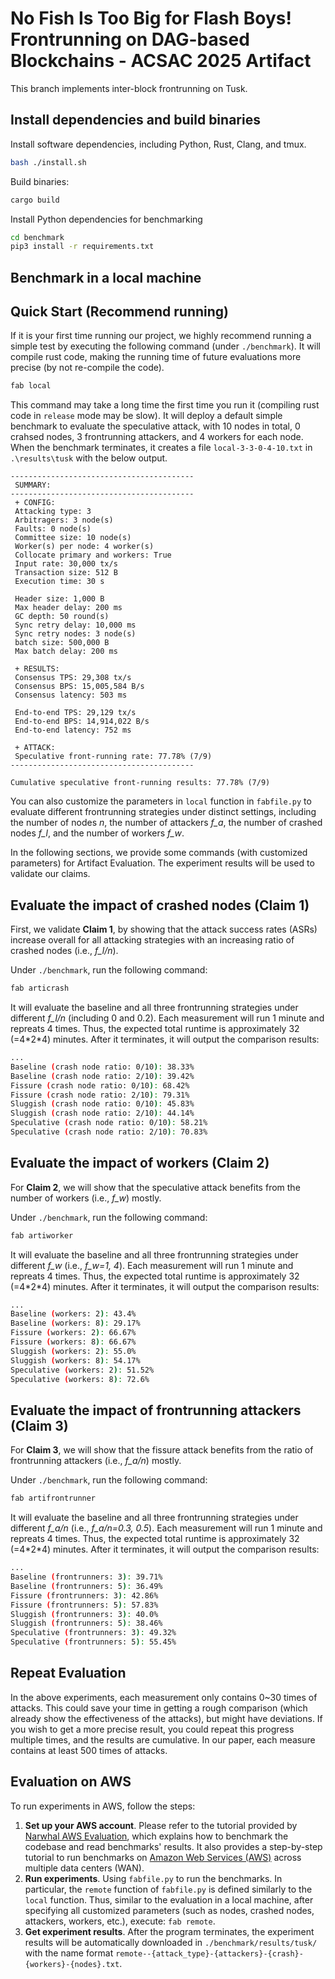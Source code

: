 # No Fish Is Too Big for Flash Boys! Frontrunning on DAG-based Blockchains - ACSAC 2025 Artifact
This branch implements inter-block frontrunning on Tusk.

## Install dependencies and build binaries

Install software dependencies, including Python, Rust, Clang, and tmux.

```bash
bash ./install.sh
```

Build binaries:

```bash
cargo build
```

Install Python dependencies for benchmarking

```bash
cd benchmark
pip3 install -r requirements.txt
```

## Benchmark in a local machine

## Quick Start (Recommend running)

If it is your first time running our project, we highly recommend running a simple test by executing the following command (under `./benchmark`). It will compile rust code, making the running time of future evaluations more precise (by not re-compile the code).

```bash
fab local
```

This command may take a long time the first time you run it (compiling rust code in `release` mode may be slow). It will deploy a default simple benchmark to evaluate the speculative attack, with 10 nodes in total, 0 crahsed nodes, 3 frontrunning attackers, and 4 workers for each node. When the benchmark terminates, it creates a file `local-3-3-0-4-10.txt` in `.\results\tusk` with the below output.

```
-----------------------------------------
 SUMMARY:
-----------------------------------------
 + CONFIG:
 Attacking type: 3 
 Arbitragers: 3 node(s)
 Faults: 0 node(s)
 Committee size: 10 node(s)
 Worker(s) per node: 4 worker(s)
 Collocate primary and workers: True
 Input rate: 30,000 tx/s
 Transaction size: 512 B
 Execution time: 30 s

 Header size: 1,000 B
 Max header delay: 200 ms
 GC depth: 50 round(s)
 Sync retry delay: 10,000 ms
 Sync retry nodes: 3 node(s)
 batch size: 500,000 B
 Max batch delay: 200 ms

 + RESULTS:
 Consensus TPS: 29,308 tx/s
 Consensus BPS: 15,005,584 B/s
 Consensus latency: 503 ms

 End-to-end TPS: 29,129 tx/s
 End-to-end BPS: 14,914,022 B/s
 End-to-end latency: 752 ms

 + ATTACK:
 Speculative front-running rate: 77.78% (7/9) 
-----------------------------------------

Cumulative speculative front-running results: 77.78% (7/9) 
```

You can also customize the parameters in `local` function in `fabfile.py` to evaluate different frontrunning strategies under distinct settings, including the number of nodes *n*, the number of attackers *f_a*, the number of crashed nodes *f_l*, and the number of workers *f_w*.

In the following sections, we provide some commands (with customized parameters) for Artifact Evaluation. The experiment results will be used to validate our claims.

## Evaluate the impact of crashed nodes (Claim 1)

First, we validate **Claim 1**, by showing that the attack success rates (ASRs) increase overall for all attacking strategies with an increasing ratio of crashed nodes (i.e., *f_l/n*).

Under `./benchmark`, run the following command:

```bash
fab articrash
```

It will evaluate the baseline and all three frontrunning strategies under different *f_l/n* (including 0 and 0.2). Each measurement will run 1 minute and repreats 4 times. Thus, the expected total runtime is approximately 32 (=4\*2\*4) minutes. After it terminates, it will output the comparison results:

```bash
...
Baseline (crash node ratio: 0/10): 38.33%
Baseline (crash node ratio: 2/10): 39.42%
Fissure (crash node ratio: 0/10): 68.42%
Fissure (crash node ratio: 2/10): 79.31%
Sluggish (crash node ratio: 0/10): 45.83%
Sluggish (crash node ratio: 2/10): 44.14%
Speculative (crash node ratio: 0/10): 58.21%
Speculative (crash node ratio: 2/10): 70.83%
```

## Evaluate the impact of workers (Claim 2)

For **Claim 2**, we will show that the speculative attack benefits from the number of workers (i.e., *f_w*) mostly.

Under `./benchmark`, run the following command:

```bash
fab artiworker
```

It will evaluate the baseline and all three frontrunning strategies under different *f_w* (i.e., *f_w=1, 4*). Each measurement will run 1 minute and repreats 4 times. Thus, the expected total runtime is approximately 32 (=4\*2\*4) minutes. After it terminates, it will output the comparison results:

```bash
...
Baseline (workers: 2): 43.4%
Baseline (workers: 8): 29.17%
Fissure (workers: 2): 66.67%
Fissure (workers: 8): 66.67%
Sluggish (workers: 2): 55.0%
Sluggish (workers: 8): 54.17%
Speculative (workers: 2): 51.52%
Speculative (workers: 8): 72.6%
```

## Evaluate the impact of frontrunning attackers (Claim 3)

For **Claim 3**, we will show that the fissure attack benefits from the ratio of frontrunning attackers (i.e., *f_a/n*) mostly.

Under `./benchmark`, run the following command:

```bash
fab artifrontrunner
```

It will evaluate the baseline and all three frontrunning strategies under different *f_a/n* (i.e., *f_a/n=0.3, 0.5*). Each measurement will run 1 minute and repreats 4 times. Thus, the expected total runtime is approximately 32 (=4\*2\*4) minutes. After it terminates, it will output the comparison results:

```bash
...
Baseline (frontrunners: 3): 39.71%
Baseline (frontrunners: 5): 36.49%
Fissure (frontrunners: 3): 42.86%
Fissure (frontrunners: 5): 57.83%
Sluggish (frontrunners: 3): 40.0%
Sluggish (frontrunners: 5): 38.46%
Speculative (frontrunners: 3): 49.32%
Speculative (frontrunners: 5): 55.45%
```

## Repeat Evaluation

In the above experiments, each measurement only contains 0~30 times of attacks. This could save your time in getting a rough comparison (which already show the effectiveness of the attacks), but might have deviations. If you wish to get a more precise result, you could repeat this progress multiple times, and the results are cumulative. In our paper, each measure contains at least 500 times of attacks.

## Evaluation on AWS

To run experiments in AWS, follow the steps:

1. **Set up your AWS account**. Please refer to the tutorial provided by [Narwhal AWS Evaluation](https://github.com/asonnino/narwhal/tree/master/benchmark), which explains how to benchmark the codebase and read benchmarks' results. It also provides a step-by-step tutorial to run benchmarks on [Amazon Web Services (AWS)](https://aws.amazon.com) across multiple data centers (WAN).
2. **Run experiments**. Using `fabfile.py` to run the benchmarks. In particular, the `remote` function of `fabfile.py` is defined similarly to the `local` function. Thus, similar to the evaluation in a local machine, after specifying all customized parameters (such as nodes, crashed nodes, attackers, workers, etc.), execute: ```fab remote```.
3. **Get experiment results**. After the program terminates, the experiment results will be automatically downloaded in `./benchmark/results/tusk/` with the name format `remote--{attack_type}-{attackers}-{crash}-{workers}-{nodes}.txt`.